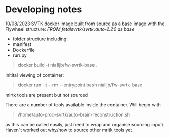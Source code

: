 # Developing notes

10/08/2023
SVTK docker image built from source as a base image with the Flywheel structure:
*FROM fetalsvrtk/svrtk:auto-2.20 as base*

- folder structure including:
- manifest
- Dockerfile
- run.py

> docker build -t nialljb/fw-svrtk-base . 


Initital viewing of container:
> docker run -it --rm --entrypoint bash nialljb/fw-svrtk-base

mirtk tools are present but not sourced

There are a number of tools available inside the container. Will begin with 
> /home/auto-proc-svrtk/auto-brain-reconstruction.sh

as this can be called easily, just need to wrap and organise sourcing input/. 
Haven't worked out why/how to source other mritk tools yet. 
